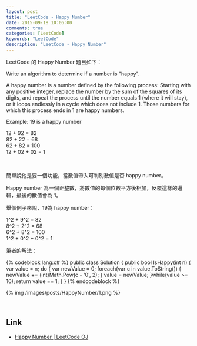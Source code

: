 ```yaml
---
layout: post
title: "LeetCode - Happy Number"
date: 2015-09-18 10:06:00
comments: true
categories: [LeetCode]
keywords: "LeetCode"
description: "LeetCode - Happy Number"
---
```


LeetCode 的 Happy Number 題目如下：  

Write an algorithm to determine if a number is "happy".  

A happy number is a number defined by the following process: Starting with any positive integer, replace the number by the sum of the squares of its digits, and repeat the process until the number equals 1 (where it will stay), or it loops endlessly in a cycle which does not include 1. Those numbers for which this process ends in 1 are happy numbers.  

Example: 19 is a happy number  

12 + 92 = 82  
82 + 22 = 68  
62 + 82 = 100  
12 + 02 + 02 = 1  

<!-- More -->

<br/>

簡單說他是要一個功能，當數值帶入可判別數值是否 happy number。  

Happy number 為一個正整數，將數值的每個位數平方後相加，反覆這樣的邏輯，最後的數值會為 1。  

舉個例子來說，19為 happy number：  

1^2 + 9^2 = 82  
8^2 + 2^2 = 68  
6^2 + 8^2 = 100  
1^2 + 0^2 + 0^2 = 1  


筆者的解法：  

{% codeblock lang:c# %}
public class Solution {
    public bool IsHappy(int n) {
        var value = n;
        do
        {
            var newValue = 0;
            foreach(var c in value.ToString())
            {
                newValue += (int)Math.Pow(c - '0', 2);
            }
            value = newValue;
        }while(value >= 10);
        return value == 1;
    }
}
{% endcodeblock %}

{% img /images/posts/HappyNumber/1.png %}

<br/>

Link
----
* [Happy Number | LeetCode OJ](https://leetcode.com/problems/happy-number/)
